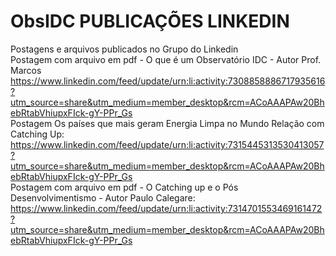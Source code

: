 # ObsIDC PUBLICAÇÕES LINKEDIN
Postagens e arquivos publicados no Grupo do Linkedin                                                                                                                                   
Postagem com arquivo em pdf - O que é um Observatório IDC - Autor Prof. Marcos                                                             
https://www.linkedin.com/feed/update/urn:li:activity:7308858886717935616?utm_source=share&utm_medium=member_desktop&rcm=ACoAAAPAw20BhebRtabVhiupxFIck-gY-PPr_Gs                       
Postagem Os países que mais geram Energia Limpa no Mundo Relação com Catching Up:                                      
https://www.linkedin.com/feed/update/urn:li:activity:7315445313530413057?utm_source=share&utm_medium=member_desktop&rcm=ACoAAAPAw20BhebRtabVhiupxFIck-gY-PPr_Gs                       
Postagem com arquivo em pdf - O Catching up e o Pós Desenvolvimentismo - Autor Paulo Calegare:                                                                     
https://www.linkedin.com/feed/update/urn:li:activity:7314701553469161472?utm_source=share&utm_medium=member_desktop&rcm=ACoAAAPAw20BhebRtabVhiupxFIck-gY-PPr_Gs
